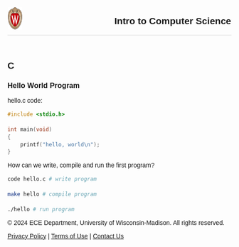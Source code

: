 <!DOCTYPE html>
<html>
<head>
    <title>Page Title</title>
    <style>
        header {
          display: flex;
          align-items: center;
          justify-content: space-between;
          padding:1px;
          border-bottom: 1px solid #ddd;
        }
        body{
            font-family: Arial, sans-serif;
        }
    </style>
</head>
<body>
    <header>
        <img src="page\uw-crest-color-web-digital.png" alt="logo" style="height:50px; width:auto">
        <h2> Intro to Computer Science  </h2>
    </header>
    
## C
### Hello World Program

hello.c code:

```c
#include <stdio.h>

int main(void)
{
    printf("hello, world\n");
}
```

How can we write, compile and run the first program?

```bash
code hello.c # write program

make hello # compile program

./hello # run program
```



<footer>
    <p>&copy; 2024 ECE Department, University of Wisconsin-Madison. All rights reserved.</p>
    <p><a href="privacy.html">Privacy Policy</a> | <a href="terms.html">Terms of Use</a> | <a href="contact.html">Contact Us</a></p>
    </footer>
</body>
</html>
